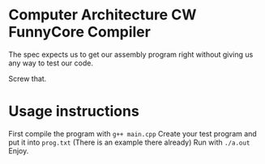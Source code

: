 # Computer Architecture CW FunnyCore Compiler

The spec expects us to get our assembly program right without giving us any
way to test our code.

Screw that.

# Usage instructions

First compile the program with `g++ main.cpp`
Create your test program and put it into `prog.txt` (There is an example there already)
Run with `./a.out`
Enjoy.